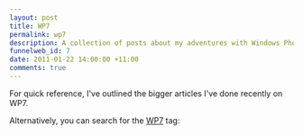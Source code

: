 ```yaml
--- 
layout: post
title: WP7
permalink: wp7
description: A collection of posts about my adventures with Windows Phone 7.
funnelweb_id: 7
date: 2011-01-22 14:00:00 +11:00
comments: true
---
```

For quick reference, I've outlined the bigger articles I've done recently on WP7.

Alternatively, you can search for the [WP7][1] tag:


  [1]: http://brendanforster.com/tagged/wp7
